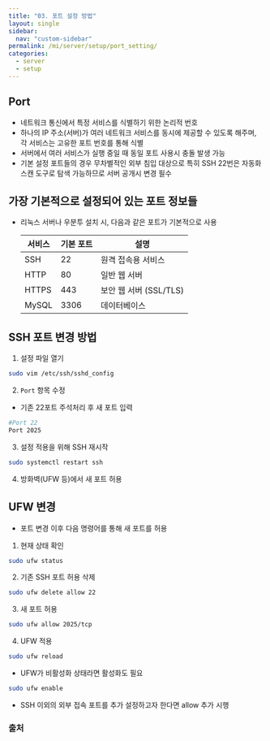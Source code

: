 ```yaml
---
title: "03. 포트 설정 방법"
layout: single
sidebar:
  nav: "custom-sidebar"
permalink: /mi/server/setup/port_setting/
categories:
  - server
  - setup
---
```



## Port

- 네트워크 통신에서 특정 서비스를 식별하기 위한 논리적 번호
- 하나의 IP 주소(서버)가 여러 네트워크 서비스를 동시에 제공할 수 있도록 해주며, 각 서비스는 고유한 포트 번호를 통해 식별
- 서버에서 여러 서비스가 실행 중일 때 동일 포트 사용시 충돌 발생 가능
- 기본 설정 포트들의 경우 무차별적인 외부 침입 대상으로 특히 SSH 22번은 자동화 스캔 도구로 탐색 가능하므로 서버 공개시 변경 필수


## 가장 기본적으로 설정되어 있는 포트 정보들  

- 리눅스 서버나 우분투 설치 시, 다음과 같은 포트가 기본적으로 사용

   | 서비스        | 기본 포트 | 설명                           |
   |---------------|-----------|--------------------------------|
   | SSH           | 22        | 원격 접속용 서비스              |
   | HTTP          | 80        | 일반 웹 서버                   |
   | HTTPS         | 443       | 보안 웹 서버 (SSL/TLS)         |
   | MySQL         | 3306      | 데이터베이스                    |



## SSH 포트 변경 방법

1. 설정 파일 열기
```bash
sudo vim /etc/ssh/sshd_config
```

2. `Port` 항목 수정
- 기존 22포트 주석처리 후 새 포트 입력

```bash
#Port 22
Port 2025
```

3. 설정 적용을 위해 SSH 재시작
```bash
sudo systemctl restart ssh
```

4. 방화벽(UFW 등)에서 새 포트 허용


## UFW 변경

- 포트 변경 이후 다음 명령어를 통해 새 포트를 허용

1. 현재 상태 확인
```bash
sudo ufw status
```

2. 기존 SSH 포트 허용 삭제 
```bash
sudo ufw delete allow 22
```

3. 새 포트 허용
```bash
sudo ufw allow 2025/tcp
```

4. UFW 적용
```bash
sudo ufw reload
```

- UFW가 비활성화 상태라면 활성화도 필요
```bash
sudo ufw enable
```
- SSH 이외의 외부 접속 포트를 추가 설정하고자 한다면 allow 추가 시행



### 출처
